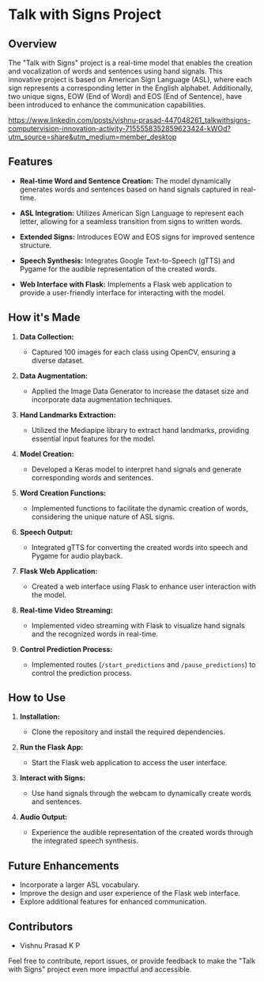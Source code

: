 # Talk with Signs Project

## Overview

The "Talk with Signs" project is a real-time model that enables the creation and vocalization of words and sentences using hand signals. This innovative project is based on American Sign Language (ASL), where each sign represents a corresponding letter in the English alphabet. Additionally, two unique signs, EOW (End of Word) and EOS (End of Sentence), have been introduced to enhance the communication capabilities.

https://www.linkedin.com/posts/vishnu-prasad-447048261_talkwithsigns-computervision-innovation-activity-7155558352859623424-kWOd?utm_source=share&utm_medium=member_desktop

## Features

- **Real-time Word and Sentence Creation:** The model dynamically generates words and sentences based on hand signals captured in real-time.

- **ASL Integration:** Utilizes American Sign Language to represent each letter, allowing for a seamless transition from signs to written words.

- **Extended Signs:** Introduces EOW and EOS signs for improved sentence structure.

- **Speech Synthesis:** Integrates Google Text-to-Speech (gTTS) and Pygame for the audible representation of the created words.

- **Web Interface with Flask:** Implements a Flask web application to provide a user-friendly interface for interacting with the model.

## How it's Made

1. **Data Collection:**
   - Captured 100 images for each class using OpenCV, ensuring a diverse dataset.

2. **Data Augmentation:**
   - Applied the Image Data Generator to increase the dataset size and incorporate data augmentation techniques.

3. **Hand Landmarks Extraction:**
   - Utilized the Mediapipe library to extract hand landmarks, providing essential input features for the model.

4. **Model Creation:**
   - Developed a Keras model to interpret hand signals and generate corresponding words and sentences.

5. **Word Creation Functions:**
   - Implemented functions to facilitate the dynamic creation of words, considering the unique nature of ASL signs.

6. **Speech Output:**
   - Integrated gTTS for converting the created words into speech and Pygame for audio playback.

7. **Flask Web Application:**
   - Created a web interface using Flask to enhance user interaction with the model.

8. **Real-time Video Streaming:**
   - Implemented video streaming with Flask to visualize hand signals and the recognized words in real-time.

9. **Control Prediction Process:**
   - Implemented routes (`/start_predictions` and `/pause_predictions`) to control the prediction process.

## How to Use

1. **Installation:**
   - Clone the repository and install the required dependencies.

2. **Run the Flask App:**
   - Start the Flask web application to access the user interface.

3. **Interact with Signs:**
   - Use hand signals through the webcam to dynamically create words and sentences.

4. **Audio Output:**
   - Experience the audible representation of the created words through the integrated speech synthesis.

## Future Enhancements

- Incorporate a larger ASL vocabulary.
- Improve the design and user experience of the Flask web interface.
- Explore additional features for enhanced communication.

## Contributors

- Vishnu Prasad K P

Feel free to contribute, report issues, or provide feedback to make the "Talk with Signs" project even more impactful and accessible.
